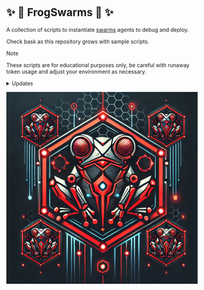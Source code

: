 # ✨ 🐸 FrogSwarms 🐸 ✨ 

A collection of scripts to instantiate [swarms](https://github.com/kyegomez/swarms) agents to debug and deploy.  

Check bask as this repository grows with sample scripts.

> [!NOTE]
> These scripts are for educational purposes only, be careful with runaway token usage and adjust your environment as necessary.

<details>
<summary>Updates</summary>

2.23.2025 The [super researcher](scripts/super_researcher.py) script is now available. It serves as a starting test script for future swarms deployments. 
</details>


![Frog Swarms](media/frogswarms.webp)
